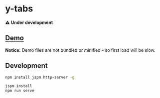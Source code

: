# y-tabs

:warning: __Under development__

## [Demo](http://y-components.github.io/y-tabs/)

__Notice:__ Demo files are not bundled or minified - so first load will be slow.

## Development

```bash
npm install jspm http-server -g

jspm install
npm run serve
```
